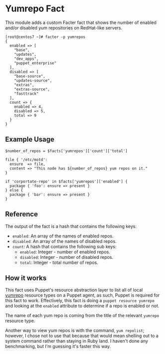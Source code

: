 # Yumrepo Fact

This module adds a custom Facter fact that shows the number of enabled and/or disabled yum repositories on RedHat-like servers.

```shell
[root@centos7 ~]# facter -p yumrepos
{
  enabled => [
    "base",
    "updates",
    "dev_apps",
    "puppet_enterprise"
  ],
  disabled => [
    "base-source",
    "updates-source",
    "extras",
    "extras-source",
    "fasttrack"
  ],
  count => {
    enabled => 4,
    disabled => 5,
    total => 9
  }
}
```

## Example Usage

```puppet
$number_of_repos = $facts['yumrepos']['count']['total']

file { '/etc/motd':
  ensure  => file,
  content => "This node has ${number_of_repos} yum repos on it."
}
```

```puppet
if 'corportate-repo' in $facts['yumrepos']['enabled'] {
  package { 'foo': ensure => present }
} else {
  package { 'bar': ensure => present }
}
```

## Reference

The output of the fact is a hash that contains the following keys:

* `enabled`: An array of the names of enabled repos.
* `disabled`: An array of the names of disabled repos.
* `count`: A hash that contains the following sub keys:
  * `enabled`: Integer - number of enabled repos.
  * `disabled`: Integer - number of disabled repos.
  * `total`: Integer - total number of repos.

## How it works

This fact uses Puppet's resource abstraction layer to list all of local [yumrepo](https://docs.puppet.com/puppet/latest/types/yumrepo.html) resource types on a Puppet agent, as such, Puppet is required for this fact to work. Effectively, this fact is doing a `puppet resource yumrepo` and looking at the `enabled` attribute to determine if a repo is enabled or not.

The name of each yum repo is coming from the title of the relevant `yumrepo` resource type.

Another way to view yum repos is with the command, `yum repolist`; however, I chose not to use that because that would mean shelling out to a system command rather than staying in Ruby land. I haven't done any benchmarking, but I'm guessing it's faster this way.

